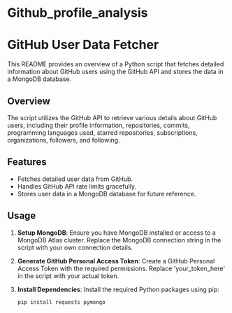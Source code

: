 # Github_profile_analysis

# GitHub User Data Fetcher

This README provides an overview of a Python script that fetches detailed information about GitHub users using the GitHub API and stores the data in a MongoDB database.

## Overview

The script utilizes the GitHub API to retrieve various details about GitHub users, including their profile information, repositories, commits, programming languages used, starred repositories, subscriptions, organizations, followers, and following.

## Features

- Fetches detailed user data from GitHub.
- Handles GitHub API rate limits gracefully.
- Stores user data in a MongoDB database for future reference.

## Usage

1. **Setup MongoDB**: Ensure you have MongoDB installed or access to a MongoDB Atlas cluster. Replace the MongoDB connection string in the script with your own connection details.

2. **Generate GitHub Personal Access Token**: Create a GitHub Personal Access Token with the required permissions. Replace 'your_token_here' in the script with your actual token.

3. **Install Dependencies**: Install the required Python packages using pip:
    ```
    pip install requests pymongo
    ```
